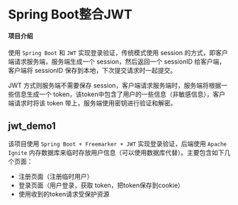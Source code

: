 # Spring Boot整合JWT

#### 项目介绍

使用 `Spring Boot` 和 `JWT` 实现登录验证，传统模式使用 session 的方式，即客户端请求服务端，服务端生成一个 session，然后返回一个 sessionID 给客户端，客户端将 sessionID 保存到本地，下次提交请求时一起提交。

JWT 方式则服务端不需要保存 session，客户端请求服务端时，服务端将根据一些信息生成一个 token，该token中包含了用户的一些信息（非敏感信息），客户端请求时将该 token 带上，服务端使用密钥进行验证和解密。

## jwt_demo1

该项目使用 `Spring Boot + Freemarker + JWT` 实现登录验证，后端使用 `Apache Ignite` 内存数据库来临时存放用户信息（可以使用数据库代替）。主要包含如下几个页面：

* 注册页面（注册临时用户）
* 登录页面（用户登录，获取 token，把token保存到cookie）
* 使用收到的token请求受保护资源

